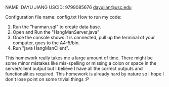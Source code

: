 NAME: DAYU JIANG
USCID: 9799085676
dayujian@usc.edu

Configuration file name: config.txt
How to run my code:
1. Run the "hanman.sql" to create data base.
2. Open and Run the "HangManServer.java"
3. Once the console shows it is connected, pull up the terminal of your computer, goes to the A4-5/bin.
4. Run "java HangManClient".

This homework really takes me a large amount of time. There might be some minor mistakes like mis-spelling or 
missing a colon or space in the server/client output but I believe I have all the correct outputs and functionalities required. This homework is already hard by nature so I hope I don't lose point on some trivial things :P 

